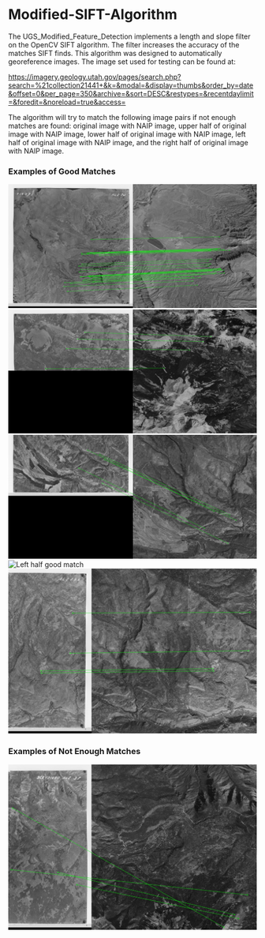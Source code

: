 # Modified-SIFT-Algorithm

The UGS_Modified_Feature_Detection implements a length and slope filter on the OpenCV SIFT algorithm. The filter increases the accuracy of the matches SIFT finds. This algorithm was designed to automatically georeference images. The image set used for testing can be found at: 

https://imagery.geology.utah.gov/pages/search.php?search=%21collection21441+&k=&modal=&display=thumbs&order_by=date&offset=0&per_page=350&archive=&sort=DESC&restypes=&recentdaylimit=&foredit=&noreload=true&access=

The algorithm will try to match the following image pairs if not enough matches are found: original image with NAIP image, upper half of original image with NAIP image, lower half of original image with NAIP image, left half of original image with NAIP image, and the right half of original image with NAIP image. 

### Examples of Good Matches
![Full good match](Photos/244089_38.6946_-109.3414.jpg)
![Upper half good match](Photos/244041_38.478_-109.224_upper_half.jpg)
![Lower half good match](Photos/244220_38.3541_-109.1165_lower_half.jpg)
![Left half good match]()
![Right half good match](Photos/244244_38.3643_-109.0671_right_half.jpg)

### Examples of Not Enough Matches
![Bad Match](Photos/244065_38.596_-109.2282_right_half.jpg)
